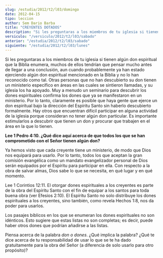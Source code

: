 ```yaml
---
slug: /estudia/2012/t2/l03/domingo
date: 2012-04-15
tipo: leccion
author: Sem Dario Barba
title: "CREYENTES DOTADOS"
description: "Si les preguntaras a los miembros de tu iglesia si tienen algún don espiritual  que la Biblia enumera, muchos de ellos tendrían que pensar mucho antes de  llegar a una conclusión, aun cuando probablemente ya han estado ejerciendo  algún don espiritual mencionado en la Biblia y..."
versiculo: "/versiculo/2012/t2/l03/sabado"
anterior: "/estudia/2012/t2/l03/sabado"
siguiente: "/estudia/2012/t2/l03/lunes"
---
```


Si les preguntaras a los miembros de tu iglesia si tienen algún don espiritual que la Biblia enumera, muchos de ellos tendrían que pensar mucho antes de llegar a una conclusión, aun cuando probablemente ya han estado ejerciendo algún don espiritual mencionado en la Biblia y no lo han reconocido como tal. Otras personas que no han descubierto su don tienen un ministerio específico en áreas en las cuales se sintieron llamadas, y su iglesia los ha apoyado. Muy a menudo un seminario para descubrir los dones espirituales confirma los dones que ya se manifestaron en un ministerio. Por lo tanto, claramente es posible que haya gente que ejerce un don espiritual bajo la dirección del Espíritu Santo sin haberlo descubierto formalmente. Hay otros que encuentran difícil participar en alguna actividad de la iglesia porque consideran no tener algún don particular. Es importante estimularlos a descubrir que tienen un don y procurar que trabajen en el área en la que lo tienen.

**Lee 1 Pedro 4:10. ¿Qué dice aquí acerca de que todos los que se han comprometido con el Señor tienen algún don?**

Ya hemos visto que cada creyente tiene un ministerio, de modo que Dios nos equipará para usarlo. Por lo tanto, todos los que aceptan la gran comisión evangélica como un mandato evangelizador personal de Dios serán equipados por el Espíritu para participar en ella. Con respecto a la obra de salvar almas, Dios sabe lo que se necesita, en qué lugar y en qué momento.

Lee 1 Corintios 12:11. El otorgar dones espirituales a los creyentes es parte de la obra del Espíritu Santo con el fin de equipar a los santos para toda buena obra (ver Efesios 2:10). El Espíritu Santo no solo distribuye los dones espirituales a los creyentes, sino también, como revela Hechos 1:8, nos da poder para usarlos.

Los pasajes bíblicos en los que se enumeran los dones espirituales no son idénticos. Esto sugiere que estas listas no son completas; es decir, puede haber otros dones que podrían añadirse a las listas.

Piensa acerca de la palabra _don o dones_. ¿Qué implica la palabra? ¿Qué te dice acerca de tu responsabilidad de usar lo que se te ha dado gratuitamente para la obra del Señor (a diferencia de solo usarlo para otro propósito)?

